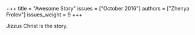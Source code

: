 +++
title = "Awesome Story"
issues = ["October 2016"]
authors = ["Zhenya Frolov"]
issues_weight = 9
+++

Jizzus Christ is the story.
